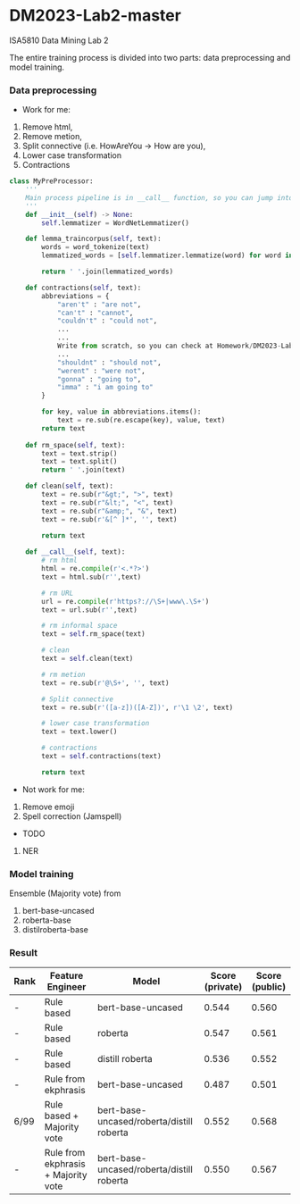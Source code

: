# DM2023-Lab2-master
ISA5810 Data Mining Lab 2


The entire training process is divided into two parts: data preprocessing and model training.

### Data preprocessing
- Work for me:
1. Remove html, 
2. Remove metion, 
3. Split connective (i.e. HowAreYou -> How are you), 
4. Lower case transformation
5. Contractions

``` python
class MyPreProcessor:
    '''
    Main process pipeline is in __call__ function, so you can jump into __call__ funciton to see the detail
    '''
    def __init__(self) -> None:
        self.lemmatizer = WordNetLemmatizer()

    def lemma_traincorpus(self, text):
        words = word_tokenize(text)
        lemmatized_words = [self.lemmatizer.lemmatize(word) for word in words]

        return ' '.join(lemmatized_words)

    def contractions(self, text):
        abbreviations = {
            "aren't" : "are not",
            "can't" : "cannot",
            "couldn't" : "could not",
            ...
            ...
            Write from scratch, so you can check at Homework/DM2023-Lab2-Homework.ipynb for more details
            ...
            "shouldnt" : "should not",
            "werent" : "were not",
            "gonna" : "going to",
            "imma" : "i am going to"
        }

        for key, value in abbreviations.items():
            text = re.sub(re.escape(key), value, text)
        return text
    
    def rm_space(self, text):
        text = text.strip()
        text = text.split()
        return ' '.join(text)

    def clean(self, text):
        text = re.sub(r"&gt;", ">", text)
        text = re.sub(r"&lt;", "<", text)
        text = re.sub(r"&amp;", "&", text)
        text = re.sub(r'&[^ ]*', '', text)
        
        return text

    def __call__(self, text):
        # rm html
        html = re.compile(r'<.*?>')
        text = html.sub(r'',text)

        # rm URL
        url = re.compile(r'https?://\S+|www\.\S+')
        text = url.sub(r'',text)

        # rm informal space
        text = self.rm_space(text)

        # clean
        text = self.clean(text)

        # rm metion
        text = re.sub(r'@\S+', '', text)

        # Split connective
        text = re.sub(r'([a-z])([A-Z])', r'\1 \2', text)

        # lower case transformation
        text = text.lower()

        # contractions
        text = self.contractions(text)

        return text

```
- Not work for me:
1. Remove emoji
2. Spell correction (Jamspell)

- TODO
1. NER


### Model training
Ensemble (Majority vote) from
1. bert-base-uncased
2. roberta-base
3. distilroberta-base

### Result
| Rank        | Feature Engineer        | Model              | Score (private) |   Score (public)    |
|-------------------------|-------------------------|--------------------|--------------------------|--------------------|
|-| Rule based              | bert-base-uncased |              0.544          |      0.560        |
|-| Rule based              | roberta            |            0.547            |     0.561          |
|-| Rule based              | distill roberta   |             0.536           |       0.552         |
|-| Rule from ekphrasis     | bert-base-uncased |              0.487           |      0.501       |
|6/99| Rule based + Majority vote | bert-base-uncased/roberta/distill roberta |       0.552         | 0.568               |
|-| Rule from ekphrasis + Majority vote | bert-base-uncased/roberta/distill roberta | 0.550      | 0.567                |
